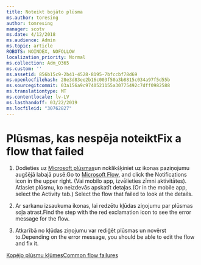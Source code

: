 ```yaml
---
title: Noteikt bojāto plūsma
ms.author: toresing
author: tomresing
manager: scotv
ms.date: 4/12/2018
ms.audience: Admin
ms.topic: article
ROBOTS: NOINDEX, NOFOLLOW
localization_priority: Normal
ms.collection: Adm_O365
ms.custom: ''
ms.assetid: 856b15c9-2b41-4528-8195-7bfccbf78d69
ms.openlocfilehash: 28e3d83ee2b16c003f50a3b8815c034a97f5d55b
ms.sourcegitcommit: 03a156a9c9740521155a30775492c7dff0982588
ms.translationtype: MT
ms.contentlocale: lv-LV
ms.lasthandoff: 03/22/2019
ms.locfileid: "30762827"
---
```

# <a name="fix-a-flow-that-failed"></a><span data-ttu-id="3fef8-102">Plūsmas, kas nespēja noteikt</span><span class="sxs-lookup"><span data-stu-id="3fef8-102">Fix a flow that failed</span></span>

1. <span data-ttu-id="3fef8-103">Dodieties uz [Microsoft plūsmas](https://flow.microsoft.com/)un noklikšķiniet uz ikonas paziņojumu augšējā labajā pusē.</span><span class="sxs-lookup"><span data-stu-id="3fef8-103">Go to [Microsoft Flow](https://flow.microsoft.com/), and click the Notifications icon in the upper right.</span></span> <span data-ttu-id="3fef8-104">(Vai mobilo app, izvēlieties zīmni aktivitātes). Atlasiet plūsmu, ko neizdevās apskatīt detaļas.</span><span class="sxs-lookup"><span data-stu-id="3fef8-104">(Or in the mobile app, select the Activity tab.) Select the flow that failed to look at the details.</span></span>
    
2. <span data-ttu-id="3fef8-105">Ar sarkanu izsaukuma ikonas, lai redzētu kļūdas ziņojumu par plūsmas soļa atrast.</span><span class="sxs-lookup"><span data-stu-id="3fef8-105">Find the step with the red exclamation icon to see the error message for the flow.</span></span>
    
3. <span data-ttu-id="3fef8-106">Atkarībā no kļūdas ziņojumu var rediģēt plūsmas un novērst to.</span><span class="sxs-lookup"><span data-stu-id="3fef8-106">Depending on the error message, you should be able to edit the flow and fix it.</span></span> 
    
[<span data-ttu-id="3fef8-107">Kopējo plūsmu kļūmes</span><span class="sxs-lookup"><span data-stu-id="3fef8-107">Common flow failures</span></span>](https://go.microsoft.com/fwlink/?linkid=872110)
  

